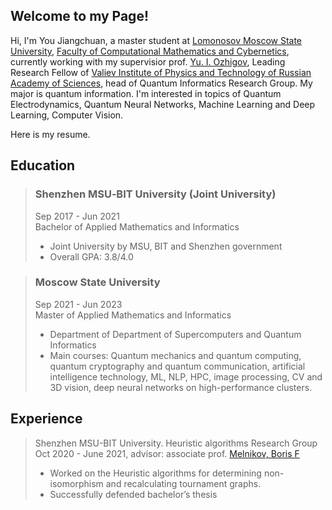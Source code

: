 ## Welcome to my Page!  
Hi, I'm You Jiangchuan, a master student at [Lomonosov Moscow State University](https://www.msu.ru/en/), [Faculty of Computational Mathematics and Cybernetics](https://cs.msu.ru/en), currently working with my supervisior prof. [Yu. I. Ozhigov](https://ru.wikipedia.org/wiki/%D0%9E%D0%B6%D0%B8%D0%B3%D0%BE%D0%B2,_%D0%AE%D1%80%D0%B8%D0%B9_%D0%98%D0%B3%D0%BE%D1%80%D0%B5%D0%B2%D0%B8%D1%87), Leading Research Fellow of [Valiev Institute of Physics and Technology of Russian Academy
of Sciences](https://ftian.ru/en/), head of Quantum Informatics Research Group. My major is quantum information. I'm interested in topics of Quantum Electrodynamics, Quantum Neural Networks, Machine Learning and Deep Learning, Computer Vision.

Here is my resume.

## Education
> ### Shenzhen MSU‐BIT University (Joint University)
> Sep 2017 - Jun 2021  
> Bachelor of Applied Mathematics and Informatics  
> - Joint University by MSU, BIT and Shenzhen government  
> - Overall GPA: 3.8/4.0  

> ### Moscow State University  
> Sep 2021 - Jun 2023  
> Master of Applied Mathematics and Informatics  
> - Department of Department of Supercomputers and Quantum Informatics
> - Main courses: Quantum mechanics and quantum computing, quantum cryptography and quantum communication, artificial intelligence technology, ML, NLP, HPC, image processing, CV and 3D vision, deep neural networks on high-performance clusters.


## Experience
> Shenzhen MSU-BIT University. Heuristic algorithms Research Group 
> Oct 2020 - June 2021, advisor: associate prof. [Melnikov, Boris F](https://www.mathnet.ru/php/person.phtml?personid=27967&option_lang=eng) 
> - Worked on the Heuristic algorithms for determining non-isomorphism and recalculating tournament graphs.
> - Successfully defended bachelor’s thesis


